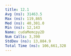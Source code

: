 ```yaml
---
title: 12.1
Avg (ns): 31463.5
Max (ns): 119,865
Med (ns): 40,301.0
Min (ns): 12,143
Name: cudaMemcpy2D
Num Calls: 3,390
StdDev (ns): 13,884.9
Total Time (ns): 106,661,328
---
```

